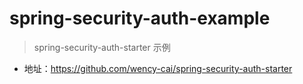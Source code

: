 # spring-security-auth-example
> spring-security-auth-starter 示例

- 地址：https://github.com/wency-cai/spring-security-auth-starter